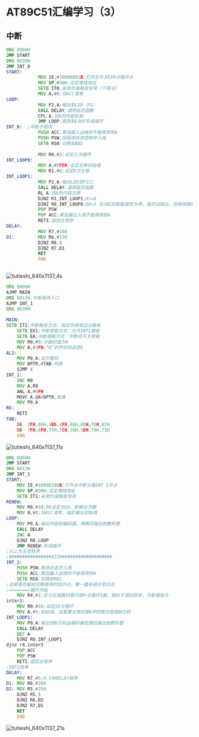 # AT89C51汇编学习（3）

## 中断

```asm
ORG 0000H
JMP START
ORG 0030H
JMP INT_0
START:
			MOV IE,#10000001B;打开总开关EX0分路开关
			MOV SP,#30H;设定堆栈地址
			SETB IT0;采用负缘触发信号（下降沿）
			MOV A,#0;将ACC清零
LOOP:
			MOV P2,A;输出到LED（P2）
			CALL DELAY;调用延迟函数
			CPL A;将A的内容反相
			JMP LOOP;跳转到LOOP形成循环
INT_0:	;中断子程序
			PUSH ACC;累加器入出栈时不能用简称A
			PUSH PSW;将程序状态控制字入栈
			SETB RS0;切换到RB1
			
			MOV R0,#3;设定三次循环
INT_LOOP0:
			MOV A,#0FEH;设定左移初始值
			MOV R1,#8;设定8次左移
INT_LOOP1:
			MOV P2,A;输出LED到P2口
			CALL DELAY;调用延迟函数
			RL A;将A的内容左移
			DJNZ R1,INT_LOOP1;R1=8
			DJNZ R0,INT_LOOP0;R0=3（DJNZ的职能是否为零，是的话跳出，否继续跳转）
			POP PSW
			POP ACC;累加器出入栈不能用简称A
			RETI;返回主程序
DELAY:
			MOV R7,#100
D1:			MOV R6,#150
			DJNZ R6,$
			DJNZ R7,D1
			RET
			END
			
```

![tutieshi_640x1137_4s](https://zdh934.oss-cn-shenzhen.aliyuncs.com/PigGo/202311050042637.gif)

```asm
ORG 0000H
AJMP MAIN
ORG 0013H;中断程序入口
AJMP INT_1
ORG 0030H
	
MAIN:
SETB IT1;中断触发方式，指定负缘或边沿触发
	SETB EX1;中断使能方式：允许INT1使能
	SETB EA;中断使能方式：中断总开关使能
	MOV R0,#0;计数初值为0
	MOV A,#3FH;“0”的字形码送至A
AL1:
	MOV P0,A;显示数码
	MOV DPTR,#TAB;码表
	SJMP $
INT_1:
	INC R0
	MOV A,R0
	ANL A,#0FH
	MOVC A,@A+DPTR;查表
	MOV P0,A
RE:	
	RETI
TAB:
	DB	3FH,06H,5Bh,4FH,66H,6DH,7DH,07H
	DB  7FH,6FH,77H,7CH,39H,5EH,79H,71H
	END
```

![tutieshi_640x1137_11s](https://zdh934.oss-cn-shenzhen.aliyuncs.com/PigGo/202311051744063.gif)

```asm
ORG 0000H
JMP START
ORG 0013H
JMP INT_1
START:
	MOV IE,#10000100B;打开总中断分路INT_1开关
	MOV SP,#30H;设定堆栈地址
	SETB IT1;采用负缘触发信号
RENEW:
	MOV R0,#10;R0设定为10，即输出次数
	MOV A,#0;将ACC清零，指定输出初始值
LOOP:
	MOV P0,A;输出内容到编码器，转换后输出到数码管
	CALL DELAY
	INC A
	DJNZ R0,LOOP
	JMP RENEW;形成循环
;以上为主控程序
;#################ISR###################
INT_1:
	PUSH PSW;程序状态字入栈
	PUSH ACC;累加器入出栈时不能用简称A
	SETB RS0;切换到RB1
;这是寄存器组切换使用的知识点，第一篇有相关知识点
;========循环开始
	MOV R4,#2;定义红缎数码管内容9~0循环3圈，相对于源码而言，为新增指令
inter3:	
	MOV R0,#10;设定10次循环
	MOV A,#9;初始值，这里要注意的是A中的那日容是BCD码
INT_LOOP1:
	MOV P0,A;输出的BCD码由编码器处理后输出给数码管
	CALL DELAY
	DEC A
	DJNZ R0,INT_LOOP1
djnz r4,inter3
	POP ACC
	POP PSW
	RETI;返回主程序
;INT1结束
DELAY:
	MOV R7,#5;0.5秒DELAY程序
D1:	MOV R6,#200
D2: MOV R5,#250
	DJNZ R5,$
	DJNZ R6,D2
	DJNZ R7,D1
	RET
	END
```

![tutieshi_640x1137_21s](https://zdh934.oss-cn-shenzhen.aliyuncs.com/PigGo/202311051746054.gif)

